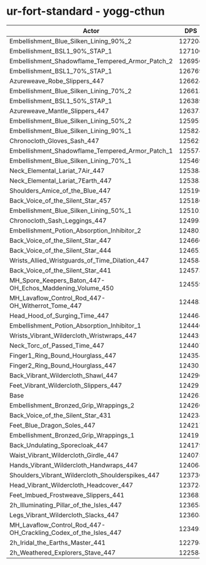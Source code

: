 # ur-fort-standard - yogg-cthun
| Actor | DPS | Increase |
|---|:---:|:---:|
|Embellishment_Blue_Silken_Lining_90%_2|127208|2.37%|
|Embellishment_BSL1_90%_STAP_1|127100|2.28%|
|Embellishment_Shadowflame_Tempered_Armor_Patch_2|126950|2.16%|
|Embellishment_BSL1_70%_STAP_1|126769|2.02%|
|Azureweave_Robe_Slippers_447|126624|1.90%|
|Embellishment_Blue_Silken_Lining_70%_2|126613|1.89%|
|Embellishment_BSL1_50%_STAP_1|126389|1.71%|
|Azureweave_Mantle_Slippers_447|126373|1.70%|
|Embellishment_Blue_Silken_Lining_50%_2|125955|1.36%|
|Embellishment_Blue_Silken_Lining_90%_1|125824|1.26%|
|Chronocloth_Gloves_Sash_447|125625|1.10%|
|Embellishment_Shadowflame_Tempered_Armor_Patch_1|125574|1.06%|
|Embellishment_Blue_Silken_Lining_70%_1|125469|0.97%|
|Neck_Elemental_Lariat_7Air_447|125388|0.91%|
|Neck_Elemental_Lariat_7Earth_447|125383|0.90%|
|Shoulders_Amice_of_the_Blue_447|125196|0.75%|
|Back_Voice_of_the_Silent_Star_457|125186|0.74%|
|Embellishment_Blue_Silken_Lining_50%_1|125102|0.68%|
|Chronocloth_Sash_Leggings_447|124993|0.59%|
|Embellishment_Potion_Absorption_Inhibitor_2|124802|0.43%|
|Back_Voice_of_the_Silent_Star_447|124666|0.32%|
|Back_Voice_of_the_Silent_Star_444|124652|0.31%|
|Wrists_Allied_Wristguards_of_Time_Dilation_447|124584|0.26%|
|Back_Voice_of_the_Silent_Star_441|124573|0.25%|
|MH_Spore_Keepers_Baton_447-OH_Echos_Maddening_Volume_450|124559|0.24%|
|MH_Lavaflow_Control_Rod_447-OH_Witherrot_Tome_447|124483|0.18%|
|Head_Hood_of_Surging_Time_447|124464|0.16%|
|Embellishment_Potion_Absorption_Inhibitor_1|124446|0.15%|
|Wrists_Vibrant_Wildercloth_Wristwraps_447|124435|0.14%|
|Neck_Torc_of_Passed_Time_447|124407|0.12%|
|Finger1_Ring_Bound_Hourglass_447|124354|0.07%|
|Finger2_Ring_Bound_Hourglass_447|124301|0.03%|
|Back_Vibrant_Wildercloth_Shawl_447|124296|0.03%|
|Feet_Vibrant_Wildercloth_Slippers_447|124291|0.02%|
|Base|124263|0.00%|
|Embellishment_Bronzed_Grip_Wrappings_2|124260|0.00%|
|Back_Voice_of_the_Silent_Star_431|124234|-0.02%|
|Feet_Blue_Dragon_Soles_447|124217|-0.04%|
|Embellishment_Bronzed_Grip_Wrappings_1|124191|-0.06%|
|Back_Undulating_Sporecloak_447|124179|-0.07%|
|Waist_Vibrant_Wildercloth_Girdle_447|124075|-0.15%|
|Hands_Vibrant_Wildercloth_Handwraps_447|124064|-0.16%|
|Shoulders_Vibrant_Wildercloth_Shoulderspikes_447|123730|-0.43%|
|Head_Vibrant_Wildercloth_Headcover_447|123724|-0.43%|
|Feet_Imbued_Frostweave_Slippers_441|123682|-0.47%|
|2h_Illuminating_Pillar_of_the_Isles_447|123658|-0.49%|
|Legs_Vibrant_Wildercloth_Slacks_447|123608|-0.53%|
|MH_Lavaflow_Control_Rod_447-OH_Crackling_Codex_of_the_Isles_447|123493|-0.62%|
|2h_Iridal_the_Earths_Master_441|122798|-1.18%|
|2h_Weathered_Explorers_Stave_447|122584|-1.35%|
